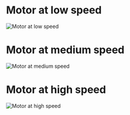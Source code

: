 # Motor at low speed
![Motor at low speed](https://user-images.githubusercontent.com/102576692/164477989-9b9a8f98-20d2-42fb-8ad3-275abed5a156.png)
# Motor at medium speed
![Motor at medium speed](https://user-images.githubusercontent.com/102576692/164478201-24eb9e87-50d1-421c-80c3-bc2b4d73c7eb.png)
# Motor at high speed
![Motor at high speed](https://user-images.githubusercontent.com/102576692/164478261-0d852367-ff3f-4499-af21-65fea706458c.png)

